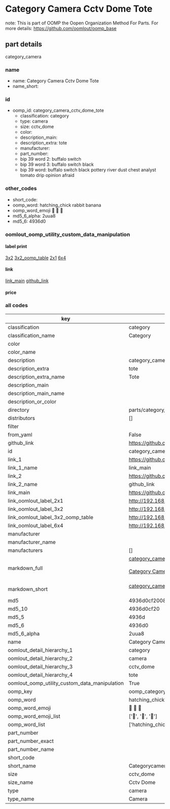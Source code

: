 # Category Camera Cctv Dome Tote  

note: This is part of OOMP the Oopen Organization Method For Parts. For more details: https://github.com/oomlout/oomp_base

##  part details



category_camera

### name
* name: Category Camera Cctv Dome Tote
* name_short: 
### id
* oomp_id: category_camera_cctv_dome_tote
  * classification: category
  * type: camera
  * size: cctv_dome
  * color: 
  * description_main: 
  * description_extra: tote
  * manufacturer: 
  * part_number: 
  * bip 39 word 2: buffalo switch
  * bip 39 word 3: buffalo switch black
  * bip 39 word: buffalo switch black pottery river dust chest analyst tomato drip opinion afraid

### other_codes
* short_code: 
* oomp_word: hatching_chick rabbit banana
* oomp_word_emoji :hatching_chick: :rabbit: :banana:
* md5_6_alpha: 2uua8
* md5_6: 4936d0






### oomlout_oomp_utility_custom_data_manipulation
#### label print
[3x2](http://192.168.1.245:1112/?label=oomp%202uua8)
[3x2_oomp_table](http://192.168.1.107:1112/?label=oomp%202uua8)
[2x1](http://192.168.1.242:1112/?label=oomp%202uua8)
[6x4](http://192.168.1.55:1112/?label=oomp%202uua8)    

#### link

[link_main](https://github.com/oomlout/oomlout_oomp_current_version_messy/tree/main/parts/category_camera_cctv_dome_tote) [github_link](https://github.com/oomlout/oomlout_oomp_part_src/tree/main/parts/category_camera_cctv_dome_tote)                             

#### price







### all codes 
| key | value |  
| --- | --- |  
| classification | category |  
| classification_name | Category |  
| color |  |  
| color_name |  |  
| description | category_camera |  
| description_extra | tote |  
| description_extra_name | Tote |  
| description_main |  |  
| description_main_name |  |  
| description_or_color |   |  
| directory | parts/category_camera_cctv_dome_tote |  
| distributors | [] |  
| filter |  |  
| from_yaml | False |  
| github_link | https://github.com/oomlout/oomlout_oomp_part_src/tree/main/parts/category_camera_cctv_dome_tote |  
| id | category_camera_cctv_dome_tote |  
| link_1 | https://github.com/oomlout/oomlout_oomp_current_version_messy/tree/main/parts/category_camera_cctv_dome_tote |  
| link_1_name | link_main |  
| link_2 | https://github.com/oomlout/oomlout_oomp_part_src/tree/main/parts/category_camera_cctv_dome_tote |  
| link_2_name | github_link |  
| link_main | https://github.com/oomlout/oomlout_oomp_current_version_messy/tree/main/parts/category_camera_cctv_dome_tote |  
| link_oomlout_label_2x1 | http://192.168.1.242:1112/?label=oomp%202uua8 |  
| link_oomlout_label_3x2 | http://192.168.1.245:1112/?label=oomp%202uua8 |  
| link_oomlout_label_3x2_oomp_table | http://192.168.1.107:1112/?label=oomp%202uua8 |  
| link_oomlout_label_6x4 | http://192.168.1.55:1112/?label=oomp%202uua8 |  
| manufacturer |  |  
| manufacturer_name |  |  
| manufacturers | [] |  
| markdown_full | [category_camera_cctv_dome_tote](https://github.com/oomlout/oomlout_oomp_current_version_messy/tree/main/parts/category_camera_cctv_dome_tote)<br>[](https://github.com/oomlout/oomlout_oomp_current_version_messy/tree/main/parts/category_camera_cctv_dome_tote)<br>[Category Camera Cctv Dome Tote](https://github.com/oomlout/oomlout_oomp_current_version_messy/tree/main/parts/category_camera_cctv_dome_tote)<br><br> |  
| markdown_short | [category_camera_cctv_dome_tote](https://github.com/oomlout/oomlout_oomp_current_version_messy/tree/main/parts/category_camera_cctv_dome_tote)<br><br> |  
| md5 | 4936d0cf200844f1115d6a8e2df708ed |  
| md5_10 | 4936d0cf20 |  
| md5_5 | 4936d |  
| md5_6 | 4936d0 |  
| md5_6_alpha | 2uua8 |  
| name | Category Camera Cctv Dome Tote |  
| oomlout_detail_hierarchy_1 | category |  
| oomlout_detail_hierarchy_2 | camera |  
| oomlout_detail_hierarchy_3 | cctv_dome |  
| oomlout_detail_hierarchy_4 | tote |  
| oomlout_oomp_utility_custom_data_manipulation | True |  
| oomp_key | oomp_category_camera_cctv_dome_tote |  
| oomp_word | hatching_chick rabbit banana |  
| oomp_word_emoji | :hatching_chick: :rabbit: :banana: |  
| oomp_word_emoji_list | [':hatching_chick:', ':rabbit:', ':banana:'] |  
| oomp_word_list | ['hatching_chick', 'rabbit', 'banana'] |  
| part_number |  |  
| part_number_exact |  |  
| part_number_name |  |  
| short_code |  |  
| short_name | Categorycamera |  
| size | cctv_dome |  
| size_name | Cctv Dome |  
| type | camera |  
| type_name | Camera |  
